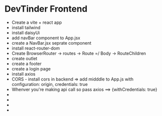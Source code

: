 # DevTinder Frontend


- Create a vite + react app
- install tailwind
- install daisyUi
- add navBar component to App.jsx
- create a NavBar.jsx seprate component
- install react-router-dom
- Create BrowserRouter -> routes -> Route =/ Body -> RouteChildren
- create outlet
- create a footer
- create a login page
- install axios
- CORS - install cors in backend => add midddle to App.js with configuration: origin, credentials: true
- Whenver you're making api call so pass axios ==> {withCredentials: true}
-
-
-
-
